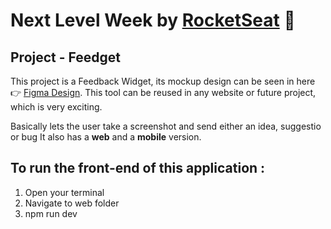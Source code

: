 # Next Level Week by [RocketSeat](https://rocketseat.com.br) :rocket:
## Project - Feedget

This project is a Feedback Widget, its mockup design can be seen in here :point_right: [Figma Design](https://www.figma.com/file/bRYpJrJbGPzB8pLeo3RJyR/Feedback-Widget-(Community)). This tool can be reused in any website or future project, which is very exciting. 

Basically lets the user take a screenshot and send either an idea, suggestio or bug
It also has a **web** and a **mobile** version.


## To run the front-end of this application : 

1. Open your terminal 
2. Navigate to web folder 
3. npm run dev
